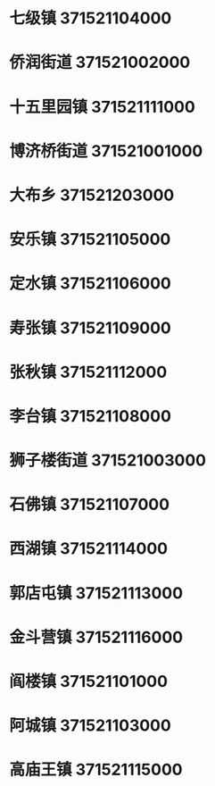 # 七级镇 371521104000
# 侨润街道 371521002000
# 十五里园镇 371521111000
# 博济桥街道 371521001000
# 大布乡 371521203000
# 安乐镇 371521105000
# 定水镇 371521106000
# 寿张镇 371521109000
# 张秋镇 371521112000
# 李台镇 371521108000
# 狮子楼街道 371521003000
# 石佛镇 371521107000
# 西湖镇 371521114000
# 郭店屯镇 371521113000
# 金斗营镇 371521116000
# 阎楼镇 371521101000
# 阿城镇 371521103000
# 高庙王镇 371521115000
